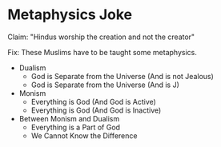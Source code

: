 # Metaphysics Joke

Claim: "Hindus worship the creation and not the creator"

Fix: These Muslims have to be taught some metaphysics.


- Dualism
	- God is Separate from the Universe (And is not Jealous)
	- God is Separate from the Universe (And is J)
- Monism
	- Everything is God (And God is Active)
	- Everything is God (And God is Inactive)
- Between Monism and Dualism
	- Everything is a Part of God
	- We Cannot Know the Difference